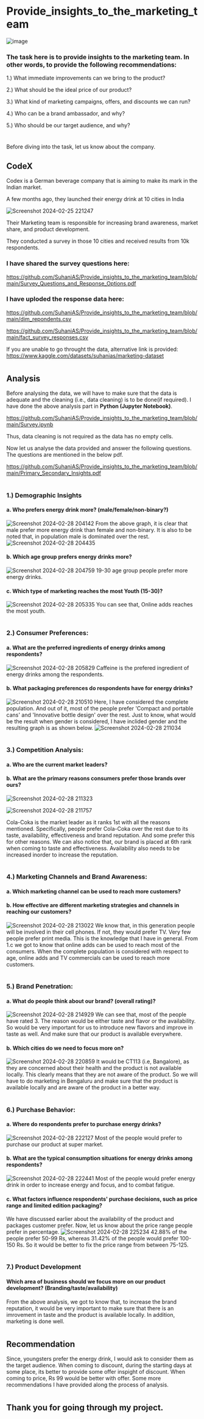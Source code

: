 # Provide_insights_to_the_marketing_team
![image](https://github.com/SuhaniAS/Provide_insights_to_the_marketing_team/assets/137792301/f6b3abef-a714-4702-b7f0-904051ceb031)

### The task here is to provide insights to the marketing team. In other words, to provide the following recommendations:
1.) What immediate improvements can we bring to the product?

2.) What should be the ideal price of our product?

3.) What kind of marketing campaigns, offers, and discounts we can run?

4.) Who can be a brand ambassador, and why?

5.) Who should be our target audience, and why?
#
Before diving into the task, let us know about the company.

## CodeX
Codex is a German beverage company that is aiming to make its mark in the Indian market. 

A few months ago, they launched their energy drink at 10 cities in India

![Screenshot 2024-02-25 221247](https://github.com/SuhaniAS/Provide_insights_to_the_marketing_team/assets/137792301/39dc5d9c-f53f-4ca7-b7c3-9dc8981e2ee6)

Their Marketing team is responsible for increasing brand awareness, market share, and product development.

They conducted a survey in those 10 cities and received results from 10k respondents.

### I have shared the survey questions here: 
https://github.com/SuhaniAS/Provide_insights_to_the_marketing_team/blob/main/Survey_Questions_and_Response_Options.pdf

### I have uploded the response data here: 

https://github.com/SuhaniAS/Provide_insights_to_the_marketing_team/blob/main/dim_repondents.csv

https://github.com/SuhaniAS/Provide_insights_to_the_marketing_team/blob/main/fact_survey_responses.csv

If you are unable to go throught the data, alternative link is provided: 
https://www.kaggle.com/datasets/suhanias/marketing-dataset
#
## Analysis
Before analysing the data, we will have to make sure that the data is adequate and the cleaning (i.e., data cleaning) is to be done(if required).
I have done the above analysis part in __Python (Jupyter Notebook)__.

https://github.com/SuhaniAS/Provide_insights_to_the_marketing_team/blob/main/Survey.ipynb

Thus, data cleaning is not required as the data has no empty cells.

Now let us analyse the data provided and answer the following questions. The questions are mentioned in the below pdf.

https://github.com/SuhaniAS/Provide_insights_to_the_marketing_team/blob/main/Primary_Secondary_Insights.pdf
#
### 1.) Demographic Insights
#### a. Who prefers energy drink more? (male/female/non-binary?)
![Screenshot 2024-02-28 204142](https://github.com/SuhaniAS/Provide_insights_to_the_marketing_team/assets/137792301/e8b481f6-6a91-42f6-9f86-640ddba747d8)
From the above graph, it is clear that male prefer more energy drink than female and non-binary.
It is also to be noted that, in population male is dominated over the rest.
![Screenshot 2024-02-28 204435](https://github.com/SuhaniAS/Provide_insights_to_the_marketing_team/assets/137792301/90fc66a0-cd7c-4089-90b8-6d90798e2007)

#### b. Which age group prefers energy drinks more?
![Screenshot 2024-02-28 204759](https://github.com/SuhaniAS/Provide_insights_to_the_marketing_team/assets/137792301/6b6c79da-4dd7-46d2-8192-316b53a2fe22)
19-30 age group people prefer more energy drinks.

#### c. Which type of marketing reaches the most Youth (15-30)?
![Screenshot 2024-02-28 205335](https://github.com/SuhaniAS/Provide_insights_to_the_marketing_team/assets/137792301/77dec74a-0144-4d91-b223-45ca22095f29)
You can see that, Online adds reaches the most youth.
#
### 2.) Consumer Preferences:
#### a. What are the preferred ingredients of energy drinks among respondents?
![Screenshot 2024-02-28 205829](https://github.com/SuhaniAS/Provide_insights_to_the_marketing_team/assets/137792301/da676988-dbd8-474d-a2f2-3bed669b6aeb)
Caffeine is the prefered ingredient of energy drinks among the respondents.

#### b. What packaging preferences do respondents have for energy drinks?
![Screenshot 2024-02-28 210510](https://github.com/SuhaniAS/Provide_insights_to_the_marketing_team/assets/137792301/05f12982-ff04-4165-95c7-55f9d4073352)
Here, I have considered the complete population. And out of it, most of the people prefer 'Compact and portable cans' and 'Innovative bottle design' over the rest.
Just to know, what would be the result when gender is considered, I have inclided gender and the resulting graph is as shown below.
![Screenshot 2024-02-28 211034](https://github.com/SuhaniAS/Provide_insights_to_the_marketing_team/assets/137792301/77691594-0097-4d04-9e17-f437ed9ca5a7)
#
### 3.) Competition Analysis:
#### a. Who are the current market leaders? 
#### b. What are the primary reasons consumers prefer those brands over ours?
![Screenshot 2024-02-28 211323](https://github.com/SuhaniAS/Provide_insights_to_the_marketing_team/assets/137792301/0f05e8a3-8cdd-43bb-b832-5a9130c542b8)

![Screenshot 2024-02-28 211757](https://github.com/SuhaniAS/Provide_insights_to_the_marketing_team/assets/137792301/16ae983e-f878-4864-83d8-497cd90e4ee4)

Cola-Coka is the market leader as it ranks 1st with all the reasons mentioned. Specifically, people prefer Cola-Coka over the rest due to its taste, availability, effectiveness and brand reputation. And some prefer this for other reasons. We can also notice that, our brand is placed at 6th rank when coming to taste and effectiveness. Availability also needs to be increased inorder to increase the reputation. 
#
### 4.)  Marketing Channels and Brand Awareness:
#### a. Which marketing channel can be used to reach more customers?
#### b. How effective are different marketing strategies and channels in reaching our customers?
![Screenshot 2024-02-28 213022](https://github.com/SuhaniAS/Provide_insights_to_the_marketing_team/assets/137792301/5b9aaf9b-1f25-45c5-82b6-312154f1d957)
We know that, in this generation people will be involved in their cell phones. If not, they would prefer TV. Very few people prefer print media. This is the knowledge that I have in general. 
From 1.c we got to know that online adds can be used to reach most of the consumers. When the complete population is considered with respect to age, online adds and TV commercials can be used to reach more customers.
#
### 5.) Brand Penetration:
#### a. What do people think about our brand? (overall rating)?
![Screenshot 2024-02-28 214929](https://github.com/SuhaniAS/Provide_insights_to_the_marketing_team/assets/137792301/587ece45-a4e8-40eb-94fb-b1c84396237b)
We can see that, most of the people have rated 3. The reason would be either taste and flavor or the availability. So would be very important for us to introduce new flavors and improve in taste as well. And make sure that our product is available everywhere. 

#### b. Which cities do we need to focus more on?
![Screenshot 2024-02-28 220859](https://github.com/SuhaniAS/Provide_insights_to_the_marketing_team/assets/137792301/0bf2193b-1de0-471e-8113-9c1946a69f58)
It would be CT113 (i.e, Bangalore), as they are concerned about their health and the product is not available locally. This clearly means that they are not aware of the product. So we will have to do marketing in Bengaluru and make sure that the product is available locally and are aware of the product in a better way. 
#
### 6.) Purchase Behavior:
#### a. Where do respondents prefer to purchase energy drinks?
![Screenshot 2024-02-28 222127](https://github.com/SuhaniAS/Provide_insights_to_the_marketing_team/assets/137792301/2a812b78-64fd-4cbe-884f-1998ac879472)
Most of the people would prefer to purchase our product at super market.

#### b. What are the typical consumption situations for energy drinks among respondents?
![Screenshot 2024-02-28 222441](https://github.com/SuhaniAS/Provide_insights_to_the_marketing_team/assets/137792301/fd494e33-b6a8-474b-b3b0-736193e51290)
Most of the people would prefer energy drink in order to increase energy and focus, and to combat fatigue.

#### c. What factors influence respondents' purchase decisions, such as price range and limited edition packaging?
We have discussed earlier about the availability of the product and packages customer prefer. Now, let us know about the price range people prefer in percentage.
![Screenshot 2024-02-28 225234](https://github.com/SuhaniAS/Provide_insights_to_the_marketing_team/assets/137792301/7b707ff2-aa5a-407d-bab2-48f5b303a692)
42.88% of the people prefer 50-99 Rs, whereas 31.42% of the people would prefer 100-150 Rs. So it would be better to fix the price range from between 75-125.
#
### 7.) Product Development
#### Which area of business should we focus more on our product development? (Branding/taste/availability)
From the above analysis, we got to know that, to increase the brand reputation, it would be very important to make sure that there is an imrovement in taste and the product is available locally. In addition, marketing is done well.
#
#
## Recommendation
Since, youngsters prefer the energy drink, I would ask to consider them as the target audience. When coming to discount, during the starting days at some place, its better to provide some offer inspight of discount. When coming to price, Rs 99 would be better with offer. Some more recommendations I have provided along the process of analysis.
#
## Thank you for going through my project.
